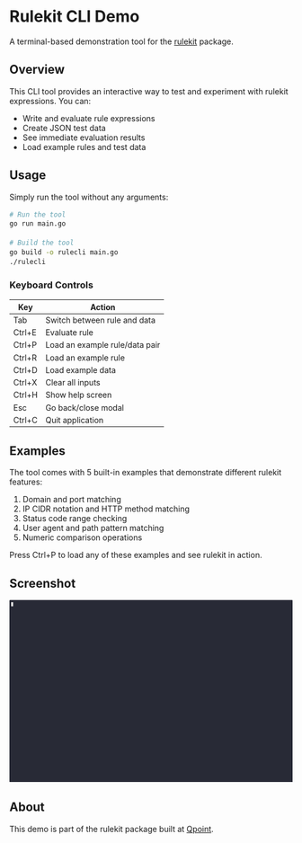 # Rulekit CLI Demo

A terminal-based demonstration tool for the [rulekit](https://github.com/qpoint-io/rulekit) package.

## Overview

This CLI tool provides an interactive way to test and experiment with rulekit expressions. You can:

- Write and evaluate rule expressions
- Create JSON test data 
- See immediate evaluation results
- Load example rules and test data

## Usage

Simply run the tool without any arguments:

```bash
# Run the tool
go run main.go

# Build the tool
go build -o rulecli main.go
./rulecli
```

### Keyboard Controls

| Key          | Action                        |
|--------------|-------------------------------|
| Tab          | Switch between rule and data  |
| Ctrl+E       | Evaluate rule                 |
| Ctrl+P       | Load an example rule/data pair|
| Ctrl+R       | Load an example rule          |
| Ctrl+D       | Load example data             |
| Ctrl+X       | Clear all inputs              |
| Ctrl+H       | Show help screen              |
| Esc          | Go back/close modal           |
| Ctrl+C       | Quit application              |

## Examples

The tool comes with 5 built-in examples that demonstrate different rulekit features:

1. Domain and port matching
2. IP CIDR notation and HTTP method matching
3. Status code range checking
4. User agent and path pattern matching
5. Numeric comparison operations

Press Ctrl+P to load any of these examples and see rulekit in action.

## Screenshot

![Rulekit Demo](../../readme_assets/demo.gif)

## About

This demo is part of the rulekit package built at [Qpoint](https://qpoint.io).

